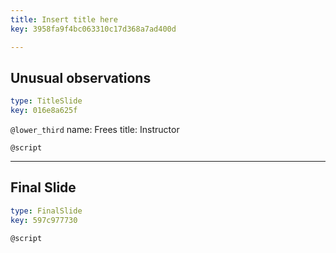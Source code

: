 ```yaml
---
title: Insert title here
key: 3958fa9f4bc063310c17d368a7ad400d

---
```

## Unusual observations

```yaml
type: TitleSlide
key: 016e8a625f
```





`@lower_third`
name: Frees
title: Instructor

`@script`




---
## Final Slide

```yaml
type: FinalSlide
key: 597c977730
```






`@script`



